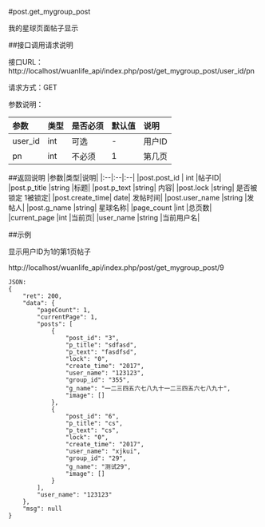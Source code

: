 #post.get_mygroup_post

我的星球页面帖子显示

##接口调用请求说明

接口URL：http://localhost/wuanlife_api/index.php/post/get_mygroup_post/user_id/pn

请求方式：GET

参数说明：

|参数|类型|是否必须|默认值|说明|
|:--|:--|:--|:--|:--|
|user_id	|int|	可选|	-|	用户ID|
|pn|	int	|不必须	|1|	第几页|

##返回说明
|参数|类型|说明|
|:--|:--|:--|
|post.post_id	|	int	|帖子ID|
|post.p_title	|string	|标题|
|post.p_text	|string|	内容|
|post.lock    |string|    是否被锁定 1被锁定|
|post.create_time|	date|	发帖时间|
|post.user_name	|string	|发帖人|
|post.g_name	|string|	星球名称|
|page_count	|int	|总页数|
|current_page	|int	|当前页|
|user_name   |string    |当前用户名|


##示例

显示用户ID为1的第1页帖子

http://localhost/wuanlife_api/index.php/post/get_mygroup_post/9

    JSON:
    {
        "ret": 200,
        "data": {
            "pageCount": 1,
            "currentPage": 1,
            "posts": [
                {
                    "post_id": "3",
                    "p_title": "sdfasd",
                    "p_text": "fasdfsd",
                    "lock": "0",
                    "create_time": "2017",
                    "user_name": "123123",
                    "group_id": "355",
                    "g_name": "一二三四五六七八九十一二三四五六七八九十",
                    "image": []
                },
                {
                    "post_id": "6",
                    "p_title": "cs",
                    "p_text": "cs",
                    "lock": "0",
                    "create_time": "2017",
                    "user_name": "xjkui",
                    "group_id": "29",
                    "g_name": "测试29",
                    "image": []
                }
            ],
            "user_name": "123123"
        },
        "msg": null
    }
